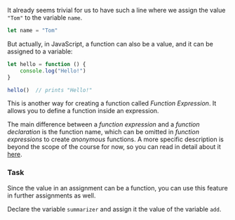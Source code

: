 It already seems trivial for us to have such a line where we assign the value `"Tom"` to the variable `name`.
```js
let name = "Tom"
```

But actually, in JavaScript, a function can also be a value, and it can be assigned to a variable:
```js
let hello = function () {
    console.log("Hello!")
}

hello()  // prints "Hello!"
```

This is another way for creating a function called _Function Expression_. It allows you to define a function inside an expression.

The main difference between a _function expression_ and a _function declaration_ is the function name, which can be omitted in _function expressions_ to create _anonymous_ functions. A more specific description is beyond the scope of the course for now, so you can read in detail about it [here](https://developer.mozilla.org/en-US/docs/Web/JavaScript/Guide/Functions).


### Task

Since the value in an assignment can be a function, you can use this feature in further assignments as well.

Declare the variable `summarizer` and assign it the value of the variable `add`.